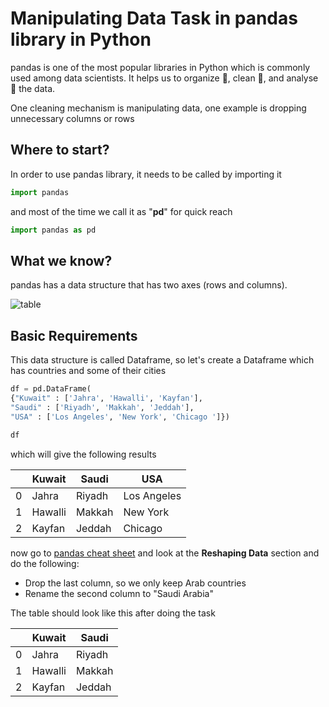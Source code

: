 # Manipulating Data Task in pandas library in Python

pandas is one of the most popular libraries in Python which is commonly used among data scientists. It helps us to organize 📑, clean 🧹, and analyse 🧐 the data.

One cleaning mechanism is manipulating data, one example is dropping unnecessary columns or rows


## Where to start?

In order to use pandas library, it needs to be called by importing it

```python
import pandas
```

and most of the time we call it as "**pd**" for quick reach

```python
import pandas as pd
```

## What we know?

pandas has a data structure that has two axes (rows and columns).

![table](https://i.ibb.co/2dz4CCF/Untitled-2.png)


## Basic Requirements

This data structure is called Dataframe, so let's create a Dataframe which has countries and some of their cities

```python
df = pd.DataFrame(
{"Kuwait" : ['Jahra', 'Hawalli', 'Kayfan'],
"Saudi" : ['Riyadh', 'Makkah', 'Jeddah'],
"USA" : ['Los Angeles', 'New York', 'Chicago ']})

df
```
which will give the following results

|   | Kuwait | Saudi | USA |
| ----------- | ----------- | ----------- | ----------- |
| 0 | Jahra | Riyadh | Los Angeles |
| 1 | Hawalli | Makkah | New York | 
| 2 | Kayfan | Jeddah | Chicago | 


now go to [pandas cheat sheet](https://pandas.pydata.org/Pandas_Cheat_Sheet.pdf) and look at the **Reshaping Data** section and do the following:

- Drop the last column, so we only keep Arab countries
- Rename the second column to "Saudi Arabia"


The table should look like this after doing the task

|   | Kuwait | Saudi |
| ----------- | ----------- | ----------- |
| 0 | Jahra | Riyadh | 
| 1 | Hawalli | Makkah | 
| 2 | Kayfan | Jeddah | 
